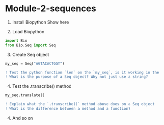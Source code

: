# Module-2-sequences
1. Install Biopython
Show here

2. Load Biopython

```python
import Bio
from Bio.Seq import Seq
```

3. Create Seq object
```python
my_seq = Seq("AGTACACTGGT")
```
```diff
! Test the python function `len` on the `my_seq`, is it working in the same way as before?
! What is the purpose of a Seq object? Why not just use a string?
```

4. Test the .transcribe() method
```python
my_seq.translate()
```
```diff
! Explain what the `.transcribe()` method above does on a Seq object
! What is the difference between a method and a function?
```

4. And so on
